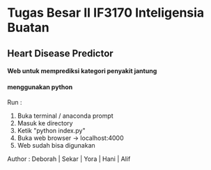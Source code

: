 # Tugas Besar II IF3170 Inteligensia Buatan
## Heart Disease Predictor

#### Web untuk memprediksi kategori penyakit jantung 
#### menggunakan python

Run :
1. Buka terminal / anaconda prompt
2. Masuk ke directory
3. Ketik "python index.py"
4. Buka web browser -> localhost:4000
5. Web sudah bisa digunakan

Author : Deborah | Sekar | Yora | Hani | Alif
